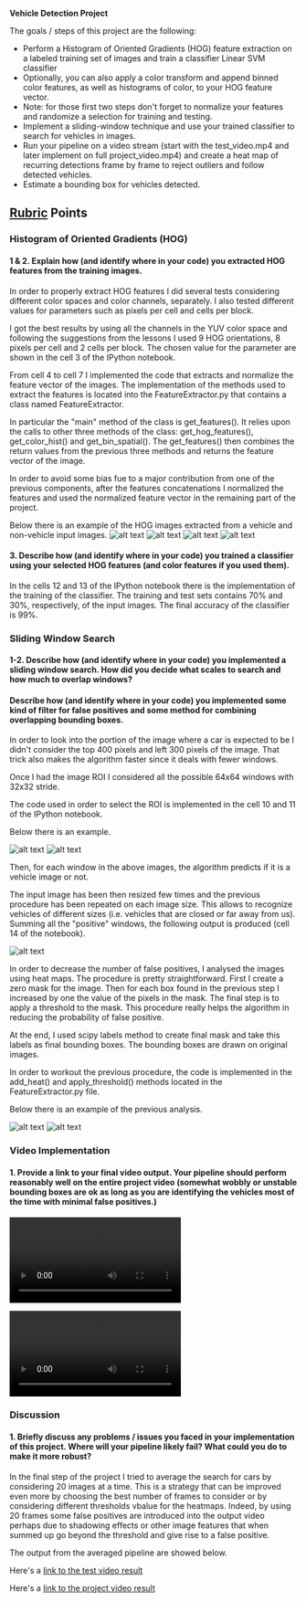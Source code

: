 **Vehicle Detection Project**

The goals / steps of this project are the following:

* Perform a Histogram of Oriented Gradients (HOG) feature extraction on a labeled training set of images and train a classifier Linear SVM classifier
* Optionally, you can also apply a color transform and append binned color features, as well as histograms of color, to your HOG feature vector. 
* Note: for those first two steps don't forget to normalize your features and randomize a selection for training and testing.
* Implement a sliding-window technique and use your trained classifier to search for vehicles in images.
* Run your pipeline on a video stream (start with the test_video.mp4 and later implement on full project_video.mp4) and create a heat map of recurring detections frame by frame to reject outliers and follow detected vehicles.
* Estimate a bounding box for vehicles detected.

[//]: # (Image References)
[image1]: ./output_images/vehicle_image.jpg
[image2]: ./output_images/hog_vehicle_image.jpg
[image3]: ./output_images/non_vehicle_image.jpg
[image4]: ./output_images/hog_non_vehicle_image.jpg
[image5]: ./output_images/sliding_window_original_image.jpg
[image6]: ./output_images/sliding_window_grid_image.jpg
[image7]: ./output_images/reduced_false_positive_image.jpg
[image8]: ./output_images/heatmap_image.jpg
[image9]: ./output_images/reduced_false_from_heatmap.jpg
[video1]: ./test_video_output.mp4
[video2]: ./test_video_output_ave.mp4
[video3]: ./project_video_output.mp4
[video4]: ./project_video_output_ave.mp4

## [Rubric](https://review.udacity.com/#!/rubrics/513/view) Points

### Histogram of Oriented Gradients (HOG)

#### 1 & 2. Explain how (and identify where in your code) you extracted HOG features from the training images.

In order to properly extract HOG features I did several tests considering different color spaces and color channels, separately. I also tested different values for parameters such as pixels per cell and cells per block. 

I got the best results by using all the channels in the YUV color space and following the suggestions from the lessons I used 9 HOG orientations, 8 pixels per cell and 2 cells per block. The chosen value for the parameter are shown in the cell 3 of the IPython notebook. 

From cell 4 to cell 7 I implemented the code that extracts and normalize the feature vector of the images.
The implementation of the methods used to extract the features is located into the FeatureExtractor.py that contains a class named FeatureExtractor.

In particular the "main" method of the class is get_features(). It relies upon the calls to other three methods of the class: get_hog_features(), get_color_hist() and get_bin_spatial(). The get_features() then combines the return values from the previous three methods and returns the feature vector of the image.

In order to avoid some bias fue to a major contribution from one of the previous components, after the features concatenations I normalized the features and used the normalized feature vector in the remaining part of the project.

Below there is an example of the HOG images extracted from a vehicle and non-vehicle input images.
![alt text][image1]
![alt text][image2]
![alt text][image3]
![alt text][image4]

#### 3. Describe how (and identify where in your code) you trained a classifier using your selected HOG features (and color features if you used them).

In the cells 12 and 13 of the IPython notebook there is the implementation of the training of the classifier. 
The training and test sets contains 70% and 30%, respectively, of the input images. The final accuracy of the classifier is 99%.


### Sliding Window Search

#### 1-2. Describe how (and identify where in your code) you implemented a sliding window search.  How did you decide what scales to search and how much to overlap windows?
#### Describe how (and identify where in your code) you implemented some kind of filter for false positives and some method for combining overlapping bounding boxes.

In order to look into the portion of the image where a car is expected to be I didn't consider the top 400 pixels and left 300 pixels of the image. That trick also makes the algorithm faster since it deals with fewer windows.

Once I had the image ROI I considered all the possible 64x64 windows with 32x32 stride.

The code used in order to select the ROI is implemented in the cell 10 and 11 of the IPython notebook.

Below there is an example.

![alt text][image5]
![alt text][image6]


Then, for each window in the above images, the algorithm predicts if it is a vehicle image or not. 

The input image has been then resized few times and the previous procedure has been repeated on each image size. This allows to recognize vehicles of different sizes (i.e. vehicles that are closed or far away from us). Summing all the "positive" windows, the following output is produced (cell 14 of the notebook).

![alt text][image7]


In order to decrease the number of false positives, I analysed the images using heat maps. The procedure is pretty straightforward. First I create a zero mask for the image. Then for each box found in the previous step I increased by one the value of the pixels in the mask. The final step is to apply a threshold to the mask. This procedure really helps the algorithm in reducing the probability of false positive.

At the end, I used scipy labels method to create final mask and take this labels as final bounding boxes. The bounding boxes are drawn on original images. 

In order to workout the previous procedure, the code is implemented in the add_heat() and apply_threshold() methods located in the FeatureExtractor.py file.

Below there is an example of the previous analysis.

![alt text][image8]
![alt text][image9]


### Video Implementation

#### 1. Provide a link to your final video output.  Your pipeline should perform reasonably well on the entire project video (somewhat wobbly or unstable bounding boxes are ok as long as you are identifying the vehicles most of the time with minimal false positives.)

![Here's a link to the test video result][video1]

![Here's a link to the project video result][video3]


### Discussion

#### 1. Briefly discuss any problems / issues you faced in your implementation of this project.  Where will your pipeline likely fail?  What could you do to make it more robust?

In the final step of the project I tried to average the search for cars by considering 20 images at a time. This is a strategy that can be improved even more by choosing the best number of frames to consider or by considering different thresholds vbalue for the heatmaps. Indeed, by using 20 frames some false positives are introduced into the output video perhaps due to shadowing effects or other image features that when summed up go beyond the threshold and give rise to a false positive.

The output from the averaged pipeline are showed below.

Here's a [link to the test video result](./test_video_output_ave.mp4)

Here's a [link to the project video result](./project_video_output_ave.mp4)






